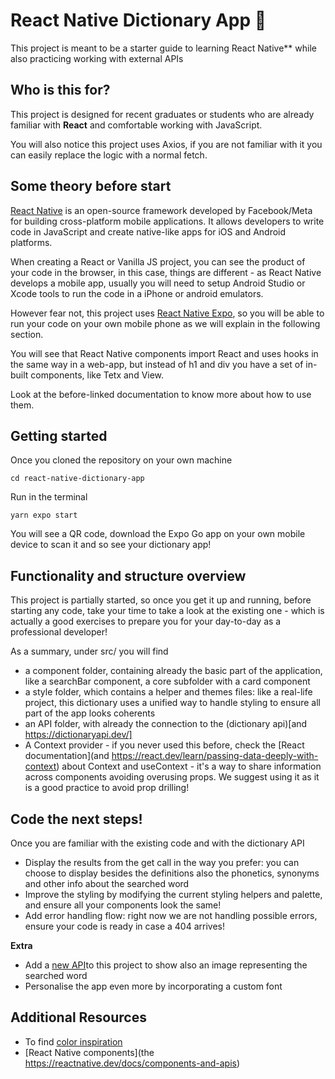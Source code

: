 # React Native Dictionary App 📖

This project is meant to be a starter guide to learning React Native** while also practicing working with external APIs

## Who is this for?

This project is designed for recent graduates or students who are already familiar with **React** and comfortable working with JavaScript.

You will also notice this project uses Axios, if you are not familiar with it you can easily replace the logic with a normal fetch.

## Some theory before start 

[React Native](https://reactnative.dev/docs/getting-started) is an open-source framework developed by Facebook/Meta for building cross-platform mobile applications. It allows developers to write code in JavaScript and create native-like apps for iOS and Android platforms. 

When creating a React or Vanilla JS project, you can see the product of your code in the browser, in this case, things are different - as React Native develops a mobile app, usually you will need to setup Android Studio or Xcode tools to run the code in a iPhone or android emulators.

However fear not, this project uses [React Native Expo](https://reactnative.dev/docs/environment-setup), so you will be able to run your code on your own mobile phone as we will explain in the following section.

You will see that React Native components import React and uses hooks in the same way in a web-app, but instead of h1 and div you have a set of in-built components, like Tetx and View.

Look at the before-linked documentation to know more about how to use them.

## Getting started

Once you cloned the repository on your own machine

`cd react-native-dictionary-app`

Run in the terminal

`yarn expo start`

You will see a QR code, download the Expo Go app on your own mobile device to scan it and so see your dictionary app!

## Functionality and structure overview

This project is partially started, so once you get it up and running, before starting any code, take your time to take a look at the existing one - which is actually a good exercises to prepare you for your day-to-day as a professional developer!

As a summary, under src/ you will find

* a component folder, containing already the basic part of the application, like a searchBar component, a core subfolder with a card component
* a style folder, which contains a helper and themes files: like a real-life project, this dictionary uses a unified way to handle styling to ensure all part of the app looks coherents
* an API folder, with already the connection to the (dictionary api)[and https://dictionaryapi.dev/]
* A Context provider - if you never used this before, check the [React documentation](and https://react.dev/learn/passing-data-deeply-with-context) about Context and useContext - it's a way to share information across components avoiding overusing props. We suggest using it as it is a good practice to avoid prop drilling! 
  
## Code the next steps!

Once you are familiar with the existing code and with the dictionary API

* Display the results from the get call in the way you prefer: you can choose to display besides the definitions also the phonetics, synonyms and other info about the searched word
* Improve the styling by modifying the current styling helpers and palette, and ensure all your components look the same! 
* Add error handling flow: right now we are not handling possible errors, ensure your code is ready in case a 404 arrives!

**Extra**

* Add a [new API](https://www.pexels.com/api/documentation/)to this project to show also an image representing the searched word
* Personalise the app even more by incorporating a custom font


## Additional Resources

* To find [color inspiration](https://colorhunt.co/)
* [React Native components](the https://reactnative.dev/docs/components-and-apis)
  
